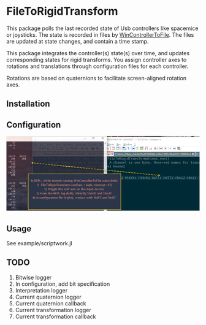 # FileToRigidTransform
This package polls the last recorded state of Usb controllers like spacemice or joysticks. The state is recorded in files by [WinControllerToFile](https://github.com/hustf/WinControllerToFile.jl). The files are updated at state changes, and contain a time stamp.

This package integrates the controller(s) state(s) over time, and updates corresponding states for rigid transforms. You assign controller axes to rotations and translations through configuration files for each controller. 

Rotations are based on quaternions to facilitate screen-aligned rotation axes.

## Installation


## Configuration
![Image of configuration](images/configuration.png)

## Usage

See example/scriptwork.jl 

## TODO
1) Bitwise logger
2) In configuration, add bit specification
3) Interpretation logger
4) Current quaternion logger
5) Current quaternion callback
6) Current transformation logger
7) Current transformation callback